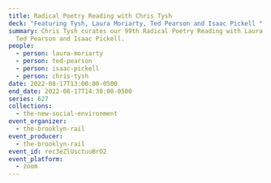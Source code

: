 ```yaml
---
title: Radical Poetry Reading with Chris Tysh
deck: "Featuring Tysh, Laura Moriarty, Ted Pearson and Isaac Pickell "
summary: Chris Tysh curates our 99th Radical Poetry Reading with Laura Moriarty,
  Ted Pearson and Isaac Pickell.
people:
  - person: laura-moriarty
  - person: ted-pearson
  - person: isaac-pickell
  - person: chris-tysh
date: 2022-08-17T13:00:00-0500
end_date: 2022-08-17T14:30:00-0500
series: 627
collections:
  - the-new-social-environment
event_organizer:
  - the-brooklyn-rail
event_producer:
  - the-brooklyn-rail
event_id: rec3eZlUsctuuBrO2
event_platform:
  - zoom
---
```

